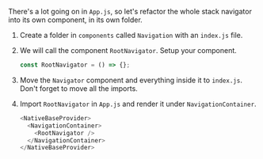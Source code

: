 There's a lot going on in `App.js`, so let's refactor the whole stack navigator into its own component, in its own folder.

1. Create a folder in `components` called `Navigation` with an `index.js` file.

2. We will call the component `RootNavigator`. Setup your component.

   ```javascript
   const RootNavigator = () => {};
   ```

3. Move the `Navigator` component and everything inside it to `index.js`. Don't forget to move all the imports.

4. Import `RootNavigator` in `App.js` and render it under `NavigationContainer`.

   ```javascript
   <NativeBaseProvider>
     <NavigationContainer>
       <RootNavigator />
     </NavigationContainer>
   </NativeBaseProvider>
   ```
